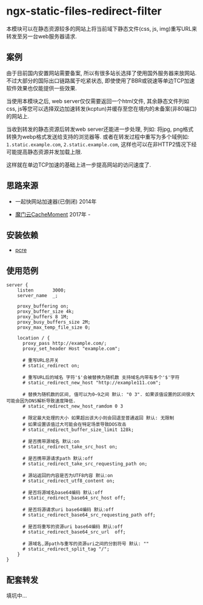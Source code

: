 # ngx-static-files-redirect-filter

本模块可以在静态资源较多的网站上将当前域下静态文件(css, js, img)重写URL来转发至另一台web服务器请求.

## 案例

由于目前国内安置网站需要备案, 所以有很多站长选择了使用国外服务器来放网站.
不过大部分的国际出口链路属于吃紧状态, 即使使用了BBR或锐速等单边TCP加速软件效果也仅能提供一些效果.

当使用本模块之后, web server仅仅需要返回一个html文件, 其余静态文件列如css, js等您可以选择双边加速转发(kcptun)并缓存至您在境内的未备案(非80端口)的网站上.

当收到转发的静态资源后转发web server还能进一步处理, 列如: 将jpg, png格式转换为webp格式发送给支持的浏览器等. 或者在转发过程中重写为多个域例如: `1.static.example.com`, `2.static.example.com`, 这样也可以在非HTTP2情况下经可能提高静态资源并发加载上限.

这样就在单边TCP加速的基础上进一步提高网站的访问速度了.

## 思路来源

* 一起快网站加速器(已倒闭) 2014年

* [魔门云CacheMoment](https://www.cachemoment.com/) 2017年 - 

## 安装依赖

* [pcre](https://www.pcre.org/)

## 使用范例

```Nginx
server {
    listen       3000;
    server_name  _;

    proxy_buffering on;
    proxy_buffer_size 4k; 
    proxy_buffers 8 1M;
    proxy_busy_buffers_size 2M;
    proxy_max_temp_file_size 0;

    location / {
      proxy_pass http://example.com/;
      proxy_set_header Host "example.com";

      # 重写URL总开关
      # static_redirect on;                            

      # 重写URL后的域名 字符'$'会被替换为随机数 支持域名内带有多个'$'字符
      # static_redirect_new_host "http://example111.com";
    
      # 替换为随机数的区间, 值可以为0~9之间 默认: "0 3". 如果该值设置的区间很大可能会因为DNS解析导致速度降低.
      # static_redirect_new_host_ramdom 0 3

      # 限定最大处理的大小 如果超出该大小则会回退至普通返回 默认: 无限制
      # 如果设置该值过大可能会在特定场景导致DOS攻击
      # static_redirect_buffer_size_limit 128k;

      # 是否携带源域名 默认:on
      # static_redirect_take_src_host on;

      # 是否携带源请求path 默认:off
      # static_redirect_take_src_requesting_path on;

      # 源站返回的内容是否为UTF8内容 默认:on
      # static_redirect_utf8_content on;	

      # 是否将源域名base64编码 默认:off
      # static_redirect_base64_src_host off;	

      # 是否将源请求uri base64编码 默认:off
      # static_redirect_base64_src_requesting_path off;		

      # 是否将重写的资源uri base64编码 默认:off
      # static_redirect_base64_src_url  off;		

      # 源域名,源path与重写的资源uri之间的分割符号 默认: ""
      # static_redirect_split_tag "/";					
    }
}
```

## 配套转发

填坑中...

